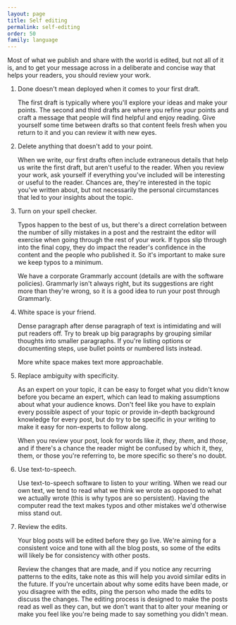 ```yaml
---
layout: page
title: Self editing
permalink: self-editing
order: 50
family: language
---
```


Most of what we publish and share with the world is edited, but not all of it is, and to get your message across in a deliberate and concise way that helps your readers, you should review your work. 


1. Done doesn't mean deployed when it comes to your first draft.

   The first draft is typically where you'll explore your ideas and make your points. The second and third drafts are where you refine your points and craft a message that people will find helpful and enjoy reading. Give yourself some time between drafts so that content feels fresh when you return to it and you can review it with new eyes.

1. Delete anything that doesn't add to your point.

   When we write, our first drafts often include extraneous details that help us write the first draft, but aren't useful to the reader. When you review your work, ask yourself if everything you've included will be interesting or useful to the reader. Chances are, they're interested in the topic you've written about, but not necessarily the personal circumstances that led to your insights about the topic.

1. Turn on your spell checker.

   Typos happen to the best of us, but there's a direct correlation between the number of silly mistakes in a post and the restraint the editor will exercise when going through the rest of your work. If typos slip through into the final copy, they do impact the reader's confidence in the content and the people who published it. So it's important to make sure we keep typos to a minimum. 

   We have a corporate Grammarly account (details are with the software policies). Grammarly isn't always right, but its suggestions are right more than they're wrong, so it is a good idea to run your post through Grammarly.

1. White space is your friend.

   Dense paragraph after dense paragraph of text is intimidating and will put readers off. Try to break up big paragraphs by grouping similar thoughts into smaller paragraphs. If you're listing options or documenting steps, use bullet points or numbered lists instead.

   More white space makes text more approachable.

1. Replace ambiguity with specificity.

   As an expert on your topic, it can be easy to forget what you didn't know before you became an expert, which can lead to making assumptions about what your audience knows. Don't feel like you have to explain every possible aspect of your topic or provide in-depth background knowledge for every post, but do try to be specific in your writing to make it easy for non-experts to follow along.

   When you review your post, look for words like *it*, *they*, *them*, and *those*, and if there's a chance the reader might be confused by which it, they, them, or those you're referring to, be more specific so there's no doubt.

1. Use text-to-speech.

   Use text-to-speech software to listen to your writing. When we read our own text, we tend to read what we think we wrote as opposed to what we actually wrote (this is why typos are so persistent). Having the computer read the text makes typos and other mistakes we'd otherwise miss stand out.

1. Review the edits.

    Your blog posts will be edited before they go live. We're aiming for a consistent voice and tone with all the blog posts, so some of the edits will likely be for consistency with other posts.

    Review the changes that are made, and if you notice any recurring patterns to the edits, take note as this will help you avoid similar edits in the future. If you're uncertain about why some edits have been made, or you disagree with the edits, ping the person who made the edits to discuss the changes. The editing process is designed to make the posts read as well as they can, but we don't want that to alter your meaning or make you feel like you're being made to say something you didn't mean.
